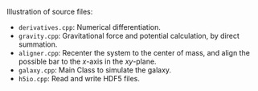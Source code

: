 Illustration of source files:
- `derivatives.cpp`: Numerical differentiation.
- `gravity.cpp`: Gravitational force and potential calculation, by direct summation.
- `aligner.cpp`: Recenter the system to the center of mass, and align the possible bar to the $x$-axis in the $xy$-plane.
- `galaxy.cpp`: Main Class to simulate the galaxy.
- `h5io.cpp`: Read and write HDF5 files.
